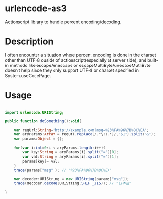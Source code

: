 # urlencode-as3

Actionscript library to handle percent encoding/decoding.

# Description

I often encounter a situation where percent encoding is done in the
charset other than UTF-8 ouside of actionscript(especially at server side), 
and built-in methods like escape/unescape or
escapeMultiByte/unecapeMutliByte doesn't help since they only support UTF-8 or
charset specified in System.useCodePage.

# Usage

```actionscript

import urlencode.URIString;

public function doSomething():void{

    var reqUrl:String="http://example.com?msg=%93%FA%96%7B%8C%EA";
    var aryParams:Array = reqUrl.replace(/.*\?(.*)/,"$1").split("&");
    var params:Object = {};

    for(var i:int=0;i < aryParams.length;i++){
        var key:String = aryParams[i].split("=")[0];
        var val:String = aryParams[i].split("=")[1];
        params[key]= val;
    }
    trace(params["msg"]); // "%93%FA%96%7B%8C%EA"

    var decoder:URIString = new URIString(params["msg"]);
    trace(decoder.decode(URIString.SHIFT_JIS)); // "日本語"

}

```

